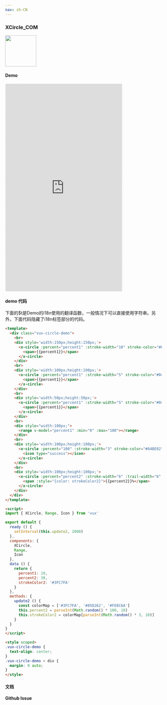 ```yaml
---
nav: zh-CN
---
```



### XCircle_COM

<img width="100" src="http://qr.topscan.com/api.php?text=http%3A%2F%2Fvux.li%2Fdemos%2Fv2%2F%23%2Fcomponent%2Fx-circle"/>

#### Demo

 <div style="width:377px;height:667px;display:inline-block;border:1px dashed #ececec;border-radius:5px;overflow:hidden;">
   <iframe src="http://vux.li/demos/v2/#/component/x-circle" width="375" height="667" border="0" frameborder="0"></iframe>
 </div>

#### demo 代码

<p class="tip">下面的$t是Demo的i18n使用的翻译函数，一般情况下可以直接使用字符串。另外，下面代码隐藏了i18n标签部分的代码。</p>

``` html
<template>
  <div class="vux-circle-demo">
    <br>
    <div style='width:150px;height:150px;'>
      <x-circle :percent="percent1" :stroke-width="10" stroke-color="#04BE02">
        <span>{{percent1}}</span>
      </x-circle>
    </div>
    <br>
    <div style='width:100px;height:100px;'>
      <x-circle :percent="percent1" :stroke-width="5" stroke-color="#04BE02">
        <span>{{percent1}}</span>
      </x-circle>
    </div>
    <br>
    <div style='width:50px;height:50px;'>
      <x-circle :percent="percent1" :stroke-width="5" stroke-color="#04BE02">
        <span>{{percent1}}</span>
      </x-circle>
    </div>
    <br>
    <div style="width:180px;">
      <range v-model="percent1" :min="0" :max="100"></range>
    </div>
    <br>
    <div style='width:100px;height:100px;'>
      <x-circle :percent="100" :stroke-width="3" stroke-color="#04BE02">
        <icon type="success"></icon>
      </x-circle>
    </div>
    <br>
    <div style='width:100px;height:100px;'>
      <x-circle :percent="percent2" :stroke-width="6" :trail-width="6" :stroke-color="strokeColor2" trail-color="#ececec">
        <span :style="{color: strokeColor2}">{{percent2}}%</span>
      </x-circle>
    </div>
  </div>
</template>

<script>
import { XCircle, Range, Icon } from 'vux'

export default {
  ready () {
    setInterval(this.update2, 2000)
  },
  components: {
    XCircle,
    Range,
    Icon
  },
  data () {
    return {
      percent1: 10,
      percent2: 30,
      strokeColor2: '#3FC7FA'
    }
  },
  methods: {
    update2 () {
      const colorMap = ['#3FC7FA', '#85D262', '#FE8C6A']
      this.percent2 = parseInt(Math.random() * 100, 10)
      this.strokeColor2 = colorMap[parseInt(Math.random() * 3, 10)]
    }
  }
}
</script>

<style scoped>
.vux-circle-demo {
  text-align: center;
}
.vux-circle-demo > div {
  margin: 0 auto;
}
</style>

```
#### 文档

#### Github Issue